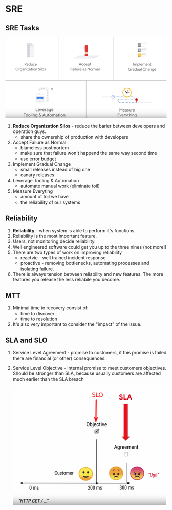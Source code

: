 # SRE

## SRE Tasks
![SRE Tasks](./img/sre-tasks.png)

1. **Reduce Organization Silos** - reduce the barier between developers and operation guys.
    * share the ownership of production with developers
1. Accept Failure as Normal
    * blameless postmortem
    * make sure that failure won't happend the same way second time
    * use error budget
1. Implement Gradual Change
    * small releases instead of big one
    * canary releases
1. Leverage Tooling & Automation
    * automate manual work (eliminate toil)
1. Measure Everyting
    * amount of toil we have
    * the reliability of our systems

## Reliability
1. **Reliability** - when system is able to perform it's functions.
1. Reliability is the most important feature.
1. Users, not monitoring decide reliability.
1. Well engineered software could get you up to the three nines (not more!)
1. There are two types of work on improving reliability
    * reactvie - well trained incident response
    * proactive - removing bottlenecks, automating processes and isolating failure.
1. There is always tension between reliability and new features. The more features you release the less reliabile you become.

## MTT
1. Minimal time to recovery consist of:
    * time to discover
    * time to resolution
1. It's also very important to consider the "impact" of the issue.

## SLA and SLO
1. Service Level Agreement - promise to customers, if this promise is failed there are financial (or other) consequences.
1. Service Level Objective - internal promise to meet customers objectives. Should be stronger than SLA, because usually customers are affected much earlier than the SLA breach

    ![SLA vs SLO](./img/slo-sla.png)
